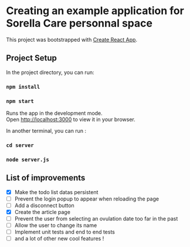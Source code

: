 # Creating an example application for Sorella Care personnal space

This project was bootstrapped with [Create React App](https://github.com/facebook/create-react-app).

## Project Setup

In the project directory, you can run:

### `npm install`

### `npm start`

Runs the app in the development mode.\
Open [http://localhost:3000](http://localhost:3000) to view it in your browser.

In another terminal, you can run :

### `cd server`

### `node server.js`

## List of improvements

- [X] Make the todo list datas persistent
- [ ] Prevent the login popup to appear when reloading the page
- [ ] Add a disconnect button
- [X] Create the article page
- [ ] Prevent the user from selecting an ovulation date too far in the past
- [ ] Allow the user to change its name
- [ ] Implement unit tests and end to end tests
- [ ] and a lot of other new cool features !
